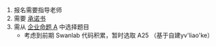 1. 报名需要指导老师
2. 需要 [承诺书](Commitment.pdf)
3. 需从 [企业命题 A](A_problems.pdf) 中选择题目
	+ 考虑到前期 Swanlab 代码积累，暂时选取 A25 （基于自建yv'liao'ke）
